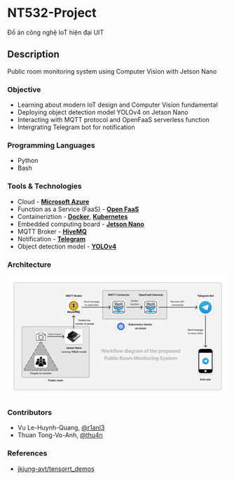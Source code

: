 # NT532-Project

Đồ án công nghệ IoT hiện đại UIT

## Description

Public room monitoring system using Computer Vision with Jetson Nano

### Objective

- Learning about modern IoT design and Computer Vision fundamental
- Deploying object detection model YOLOv4 on Jetson Nano
- Interacting with MQTT protocol and OpenFaaS serverless function
- Intergrating Telegram bot for notification

### Programming Languages

- Python
- Bash

### Tools & Technologies

- Cloud - [**Microsoft Azure**](https://azure.microsoft.com/)
- Function as a Service (FaaS) - [**Open FaaS**](https://www.openfaas.com/)
- Containeriztion - [**Docker**](https://www.docker.com/), [**Kubernetes**](https://kubernetes.io/)
- Embedded computing board - [**Jetson Nano**](https://developer.nvidia.com/embedded/jetson-nano)
- MQTT Broker - [**HiveMQ**](https://www.hivemq.com/)
- Notification - [**Telegram**](https://web.telegram.org/)
- Object detection model - [**YOLOv4**](https://docs.ultralytics.com/vi/models/yolov4/)

### Architecture

![draft system](/source/NT532_IoT_System_Architecture_Clean.png)

### Contributors

- Vu Le-Huynh-Quang, [@r1anl3](https://github.com/r1anl3)
- Thuan Tong-Vo-Anh, [@thu4n](https://github.com/thu4n/)

### References

- [jkjung-avt/tensorrt_demos](https://github.com/jkjung-avt/tensorrt_demos)
